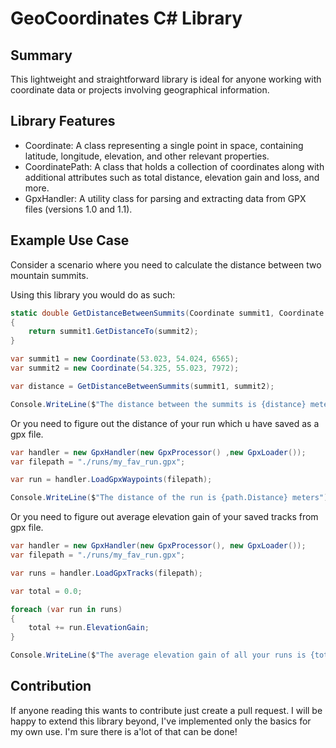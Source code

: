 # GeoCoordinates C# Library

## Summary

This lightweight and straightforward library is ideal for anyone working with coordinate data or projects involving geographical information.

## Library Features

- Coordinate: A class representing a single point in space, containing latitude, longitude, elevation, and other relevant properties.
- CoordinatePath: A class that holds a collection of coordinates along with additional attributes such as total distance, elevation gain and loss, and more.
- GpxHandler: A utility class for parsing and extracting data from GPX files (versions 1.0 and 1.1).

## Example Use Case

Consider a scenario where you need to calculate the distance between two mountain summits.

Using this library you would do as such:

``` C#
static double GetDistanceBetweenSummits(Coordinate summit1, Coordinate summit2)
{
    return summit1.GetDistanceTo(summit2);
}

var summit1 = new Coordinate(53.023, 54.024, 6565);
var summit2 = new Coordinate(54.325, 55.023, 7972);

var distance = GetDistanceBetweenSummits(summit1, summit2);

Console.WriteLine($"The distance between the summits is {distance} meters."); 
```

Or you need to figure out the distance of your run which u have saved as a gpx file.

``` C#
var handler = new GpxHandler(new GpxProcessor() ,new GpxLoader());
var filepath = "./runs/my_fav_run.gpx";

var run = handler.LoadGpxWaypoints(filepath);

Console.WriteLine($"The distance of the run is {path.Distance} meters");
```

Or you need to figure out average elevation gain of your saved tracks from gpx file.

``` C#
var handler = new GpxHandler(new GpxProcessor(), new GpxLoader());
var filepath = "./runs/my_fav_run.gpx";

var runs = handler.LoadGpxTracks(filepath);

var total = 0.0;

foreach (var run in runs)
{
    total += run.ElevationGain;
}

Console.WriteLine($"The average elevation gain of all your runs is {total / runs.Count()})
```

## Contribution

If anyone reading this wants to contribute just create a pull request. I will be happy to extend this library beyond, I've implemented only the basics for my own use. I'm sure there is a'lot of that can be done!
